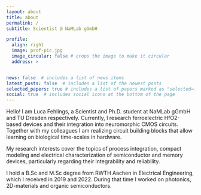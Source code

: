 ```yaml
---
layout: about
title: about
permalink: /
subtitle: Scientist @ NaMLab gGmbH

profile:
  align: right
  image: prof-pic.jpg
  image_circular: false # crops the image to make it circular
  address: >


news: false  # includes a list of news items
latest_posts: false  # includes a list of the newest posts
selected_papers: true # includes a list of papers marked as "selected={true}"
social: true  # includes social icons at the bottom of the page
---
```


Hello! I am Luca Fehlings, a Scientist and Ph.D. student at NaMLab gGmbH and TU Dresden respectively.
Currently, I research ferroelectric HfO2-based devices and their integration into neuromorphic CMOS circuits. Together with my colleagues I am realizing circuit building blocks that allow learning on biological time-scales in hardware.

My research interests cover the topics of process integration, compact modeling and electrical characterization of semiconductor and memory devices, particularly regarding their integrability and reliability.

I hold a B.Sc and M.Sc degree from RWTH Aachen in Electrical Engineering, which I received in 2019 and 2022. During that time I worked on photonics, 2D-materials and organic semiconductors.